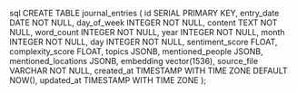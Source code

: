 sql
CREATE TABLE journal_entries (
id SERIAL PRIMARY KEY,
entry_date DATE NOT NULL,
day_of_week INTEGER NOT NULL,
content TEXT NOT NULL,
word_count INTEGER NOT NULL,
year INTEGER NOT NULL,
month INTEGER NOT NULL,
day INTEGER NOT NULL,
sentiment_score FLOAT,
complexity_score FLOAT,
topics JSONB,
mentioned_people JSONB,
mentioned_locations JSONB,
embedding vector(1536),
source_file VARCHAR NOT NULL,
created_at TIMESTAMP WITH TIME ZONE DEFAULT NOW(),
updated_at TIMESTAMP WITH TIME ZONE
);